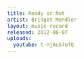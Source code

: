 ```yaml
---
title: Ready or Not
artist: Bridget Mendler
layout: music-record
released: 2012-08-07
uploads:
  youtube: t-njAuS7eTQ
---
```

